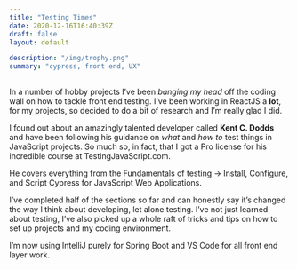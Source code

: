 ```yaml
---
title: "Testing Times"
date: 2020-12-16T16:40:39Z
draft: false
layout: default

description: "/img/trophy.png"
summary: "cypress, front end, UX"
---
```


In a number of hobby projects I’ve been *banging my head* off the coding wall on how to tackle front end testing. I’ve been working in ReactJS a **lot**, for my projects, so decided to do a bit of research and I’m really glad I did.

I found out about an amazingly talented developer called **Kent C. Dodds** and have been following his guidance on *what* and *how to* test things in JavaScript projects. So much so, in fact, that I got a Pro license for his incredible course at TestingJavaScript.com.

He covers everything from the Fundamentals of testing -> Install, Configure, and Script Cypress for JavaScript Web Applications.

I’ve completed half of the sections so far and can honestly say it’s changed the way I think about developing, let alone testing. I’ve not just learned about testing, I’ve also picked up a whole raft of tricks and tips on how to set up projects and my coding environment.

I’m now using IntelliJ purely for Spring Boot and VS Code for all front end layer work.